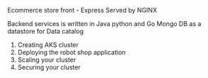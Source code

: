 Ecommerce store front - Express
	Served by NGINX
	
Backend services is written in Java python and Go
Mongo DB as a datastore for Data catalog



1. Creating AKS cluster
2. Deploying the robot shop application
3. Scaling your cluster
4. Securing your cluster